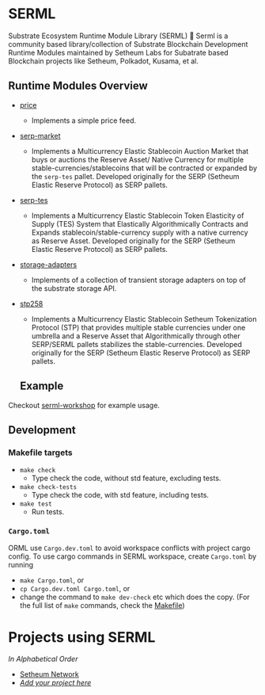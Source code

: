 # SERML
Substrate Ecosystem Runtime Module Library (SERML) 🚀
Serml is a community based library/collection of Substrate Blockchain Development Runtime Modules maintained by Setheum Labs for Subatrate based Blockchain projects like Setheum, Polkadot, Kusama, et al.

## Runtime Modules Overview

- [price](./price)
	- Implements a simple price feed.
- [serp-market](./serp-market)
    - Implements a Multicurrency Elastic Stablecoin Auction Market that buys or auctions the Reserve Asset/ Native Currency for multiple stable-currencies/stablecoins that will be contracted or expanded by the `serp-tes` pallet. Developed originally for the SERP (Setheum Elastic Reserve Protocol) as SERP pallets.
- [serp-tes](./serp-tes)
	- Implements a Multicurrency Elastic Stablecoin Token Elasticity of Supply (TES) System that Elastically Algorithmically Contracts and Expands stablecoin/stable-currency supply with a native currency as Reserve Asset. Developed originally for the SERP (Setheum Elastic Reserve Protocol) as SERP pallets.
- [storage-adapters](./storage-adapters)
    - Implements of a collection of transient storage adapters on top of the substrate storage API.
- [stp258](./stp258)
    - Implements a Multicurrency Elastic Stablecoin Setheum Tokenization Protocol (STP) that provides multiple stable currencies under one umbrella and a Reserve Asset that Algorithmically through other SERP/SERML pallets stabilizes the stable-currencies. Developed originally for the SERP (Setheum Elastic Reserve Protocol) as SERP pallets.

    ## Example

Checkout [serml-workshop](https://github.com/Setheum-Labs/serml-workshop) for example usage.

## Development

### Makefile targets

- `make check`
	- Type check the code, without std feature, excluding tests.
- `make check-tests`
	- Type check the code, with std feature, including tests.
- `make test`
	- Run tests.

### `Cargo.toml`

ORML use `Cargo.dev.toml` to avoid workspace conflicts with project cargo config. To use cargo commands in SERML workspace, create `Cargo.toml` by running

- `make Cargo.toml`, or
- `cp Cargo.dev.toml Cargo.toml`, or
- change the command to `make dev-check` etc which does the copy. (For the full list of `make` commands, check the [Makefile](./Makefile))

# Projects using SERML

_In Alphabetical Order_

- [Setheum Network](https://github.com/Setheum-Labs/Setheum)
- [_Add your project here_](https://github.com/Setheum-Labs/SERML/edit/main/README.md)
